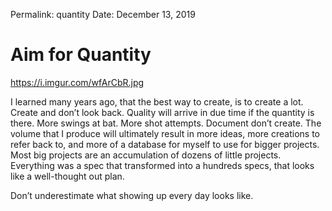 
Permalink: quantity
Date: December 13, 2019

# Aim for Quantity

https://i.imgur.com/wfArCbR.jpg

I learned many years ago, that the best way to create, is to create a lot. Create and don’t look back. Quality will arrive in due time if the quantity is there. More swings at bat. More shot attempts. Document don’t create. The volume that I produce will ultimately result in more ideas, more creations to refer back to, and more of a database for myself to use for bigger projects. Most big projects are an accumulation of dozens of little projects. Everything was a spec that transformed into a hundreds specs, that looks like a well-thought out plan.

Don’t underestimate what showing up every day looks like.